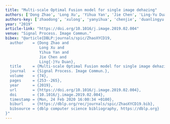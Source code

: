 ```yaml
---
title: "Multi-scale Optimal Fusion model for single image dehazing"
authors: ['Dong Zhao', 'Long Xu', 'Yihua Yan', 'Jie Chen', 'Ling-Yu Duan']
authors-key: ['zhaodong', 'xulong', 'yanyihua', 'chenjie', 'duanlingyu']
year: "2019"
article-link: "https://doi.org/10.1016/j.image.2019.02.004"
venue: "Signal Process. Image Commun."
bibex: "@article{DBLP:journals/spic/ZhaoXYCD19,
  author    = {Dong Zhao and
               Long Xu and
               Yihua Yan and
               Jie Chen and
               Ling{-}Yu Duan},
  title     = {Multi-scale Optimal Fusion model for single image dehazing},
  journal   = {Signal Process. Image Commun.},
  volume    = {74},
  pages     = {253--265},
  year      = {2019},
  url       = {https://doi.org/10.1016/j.image.2019.02.004},
  doi       = {10.1016/j.image.2019.02.004},
  timestamp = {Mon, 24 Feb 2020 16:00:34 +0100},
  biburl    = {https://dblp.org/rec/journals/spic/ZhaoXYCD19.bib},
  bibsource = {dblp computer science bibliography, https://dblp.org}
}"
---
```

